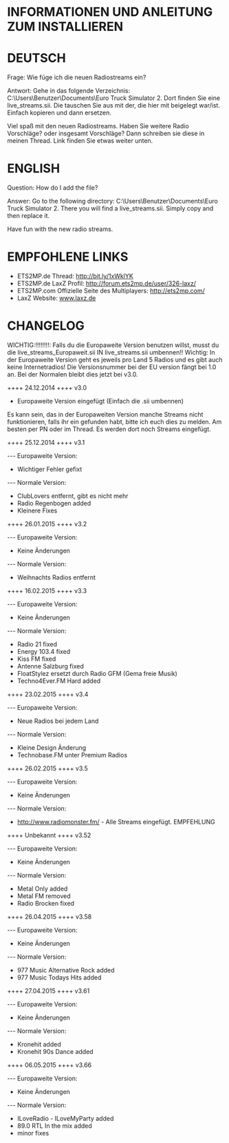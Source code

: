 INFORMATIONEN UND ANLEITUNG ZUM INSTALLIEREN
=============


DEUTSCH
==============


Frage: Wie füge ich die neuen Radiostreams ein?

Antwort: Gehe in das folgende Verzeichnis: C:\Users\Benutzer\Documents\Euro Truck Simulator 2.
Dort finden Sie eine live_streams.sii. Die tauschen Sie aus mit der, die hier mit beigelegt war/ist. Einfach kopieren und dann ersetzen.

Viel spaß mit den neuen Radiostreams. Haben Sie weitere Radio Vorschläge? oder insgesamt Vorschläge? Dann schreiben sie diese in meinen Thread. Link finden Sie etwas weiter unten.



ENGLISH
=====

Question: How do I add the file?

Answer: Go to the following directory: C:\Users\Benutzer\Documents\Euro Truck Simulator 2.
There you will find a live_streams.sii. Simply copy and then replace it.

Have fun with the new radio streams.


EMPFOHLENE LINKS
======

- ETS2MP.de Thread: http://bit.ly/1xWklYK
- ETS2MP.de LaxZ Profil: http://forum.ets2mp.de/user/326-laxz/
- ETS2MP.com Offizielle Seite des Multiplayers: http://ets2mp.com/
- LaxZ Website: www.laxz.de


CHANGELOG
===

WICHTIG:!!!!!!!!: Falls du die Europaweite Version benutzen willst, musst du die live_streams_Europaweit.sii IN live_streams.sii umbennen!!
Wichtig: In der Europaweite Version geht es jeweils pro Land 5 Radios und es gibt auch keine Internetradios!
Die Versionsnummer bei der EU version fängt bei 1.0 an. Bei der Normalen bleibt dies jetzt bei v3.0.


++++ 24.12.2014 ++++ v3.0

- Europaweite Version eingefügt (Einfach die .sii umbennen)

Es kann sein, das in der Europaweiten Version manche Streams nicht funktionieren, falls ihr ein
gefunden habt, bitte ich euch dies zu melden. Am besten per PN oder im Thread. Es werden dort noch Streams eingefügt.


++++ 25.12.2014 ++++ v3.1

--- Europaweite Version:
- Wichtiger Fehler gefixt

--- Normale Version:
- ClubLovers entfernt, gibt es nicht mehr
- Radio Regenbogen added
- Kleinere Fixes


++++ 26.01.2015 ++++ v3.2

--- Europaweite Version:
- Keine Änderungen

--- Normale Version:
- Weihnachts Radios entfernt


++++ 16.02.2015 ++++ v3.3

--- Europaweite Version:
- Keine Änderungen

--- Normale Version:
- Radio 21 fixed
- Energy 103.4 fixed
- Kiss FM fixed
- Antenne Salzburg fixed
- FloatStylez ersetzt durch Radio GFM (Gema freie Musik)
- Techno4Ever.FM Hard added


++++ 23.02.2015 ++++ v3.4

--- Europaweite Version:
- Neue Radios bei jedem Land

--- Normale Version:
- Kleine Design Änderung
- Technobase.FM unter Premium Radios


++++ 26.02.2015 ++++ v3.5

--- Europaweite Version:
- Keine Änderungen

--- Normale Version:
- http://www.radiomonster.fm/ - Alle Streams eingefügt. EMPFEHLUNG


++++ Unbekannt ++++ v3.52

--- Europaweite Version:
- Keine Änderungen

--- Normale Version:
- Metal Only added
- Metal FM removed
- Radio Brocken fixed


++++ 26.04.2015 ++++ v3.58

--- Europaweite Version:
- Keine Änderungen

--- Normale Version:
- 977 Music Alternative Rock added
- 977 Music Todays Hits added


++++ 27.04.2015 ++++ v3.61

--- Europaweite Version:
- Keine Änderungen

--- Normale Version:
- Kronehit added
- Kronehit 90s Dance added


++++ 06.05.2015 ++++ v3.66

--- Europaweite Version:
- Keine Änderungen

--- Normale Version:
- ILoveRadio - ILoveMyParty added
- 89.0 RTL In the mix added
- minor fixes


